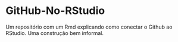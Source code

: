 # GitHub-No-RStudio
Um repositório com um Rmd explicando como conectar o Github ao RStudio.
Uma construção bem informal.
